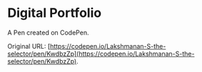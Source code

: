 # Digital Portfolio 

A Pen created on CodePen.

Original URL: [https://codepen.io/Lakshmanan-S-the-selector/pen/KwdbzZp](https://codepen.io/Lakshmanan-S-the-selector/pen/KwdbzZp).

